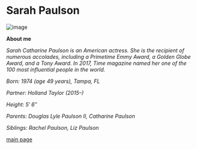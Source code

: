 # Sarah Paulson


[
](https://encrypted-tbn2.gstatic.com/licensed-image?q=tbn:ANd9GcQYcK1k7_L_tJFH1VIBd7fN3kGBrP4VLpvB4ArhzR0miLaWbtSFtGgGhZUQhxyw02C867cQaMXhP_sCFrI)![image](https://github.com/user-attachments/assets/029a858b-0157-4f0c-a6e5-87aa8e036bf9)


**About me**

*Sarah Catharine Paulson is an American actress. She is the recipient of numerous accolades, including a Primetime Emmy Award, a Golden Globe Award, and a Tony Award.* *In 2017, Time magazine named her one of the 100 most influential people in the world.*

*Born: 1974 (age 49 years), Tampa, FL*

*Partner: Holland Taylor (2015–)*

*Height: 5′ 6″*

*Parents: Douglas Lyle Paulson II, Catharine Paulson*

*Siblings: Rachel Paulson, Liz Paulson*

[main page](main.md)
